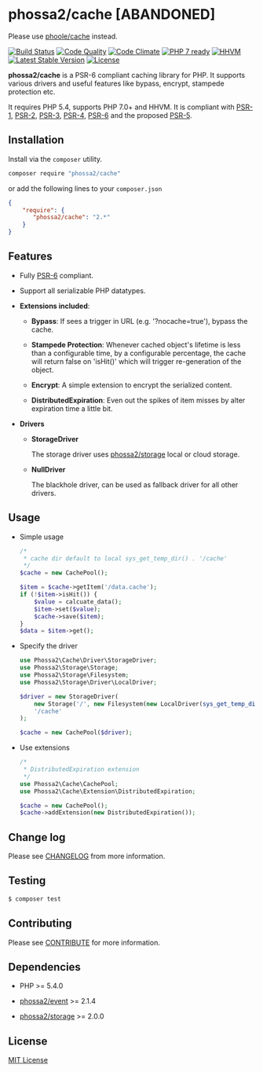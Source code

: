 # phossa2/cache [ABANDONED]
Please use [phoole/cache](https://github.com/phoole/cache) instead.

[![Build Status](https://travis-ci.org/phossa2/cache.svg?branch=master)](https://travis-ci.org/phossa2/cache)
[![Code Quality](https://scrutinizer-ci.com/g/phossa2/cache/badges/quality-score.png?b=master)](https://scrutinizer-ci.com/g/phossa2/cache/)
[![Code Climate](https://codeclimate.com/github/phossa2/cache/badges/gpa.svg)](https://codeclimate.com/github/phossa2/cache)
[![PHP 7 ready](http://php7ready.timesplinter.ch/phossa2/cache/master/badge.svg)](https://travis-ci.org/phossa2/cache)
[![HHVM](https://img.shields.io/hhvm/phossa2/cache.svg?style=flat)](http://hhvm.h4cc.de/package/phossa2/cache)
[![Latest Stable Version](https://img.shields.io/packagist/vpre/phossa2/cache.svg?style=flat)](https://packagist.org/packages/phossa2/cache)
[![License](https://img.shields.io/:license-mit-blue.svg)](http://mit-license.org/)

**phossa2/cache** is a PSR-6 compliant caching library for PHP. It supports
various drivers and useful features like bypass, encrypt, stampede protection
etc.

It requires PHP 5.4, supports PHP 7.0+ and HHVM. It is compliant with [PSR-1][PSR-1],
[PSR-2][PSR-2], [PSR-3][PSR-3], [PSR-4][PSR-4], [PSR-6][PSR-6] and the proposed
[PSR-5][PSR-5].

[PSR-1]: http://www.php-fig.org/psr/psr-1/ "PSR-1: Basic Coding Standard"
[PSR-2]: http://www.php-fig.org/psr/psr-2/ "PSR-2: Coding Style Guide"
[PSR-3]: http://www.php-fig.org/psr/psr-3/ "PSR-3: Logger Interface"
[PSR-4]: http://www.php-fig.org/psr/psr-4/ "PSR-4: Autoloader"
[PSR-5]: https://github.com/phpDocumentor/fig-standards/blob/master/proposed/phpdoc.md "PSR-5: PHPDoc"
[PSR-6]: http://www.php-fig.org/psr/psr-6/ "PSR-6: Caching Interface"

Installation
---
Install via the `composer` utility.

```bash
composer require "phossa2/cache"
```

or add the following lines to your `composer.json`

```json
{
    "require": {
       "phossa2/cache": "2.*"
    }
}
```

Features
---

- Fully [PSR-6][PSR-6] compliant.

- Support all serializable PHP datatypes.

- **Extensions included**:

  - **Bypass**: If sees a trigger in URL (e.g. '?nocache=true'), bypass the
    cache.

  - **Stampede Protection**: Whenever cached object's lifetime is less than a
    configurable time, by a configurable percentage, the cache will return false
    on 'isHit()' which will trigger re-generation of the object.

  - **Encrypt**: A simple extension to encrypt the serialized content.

  - **DistributedExpiration**: Even out the spikes of item misses by alter
    expiration time a little bit.

- **Drivers**

  - **StorageDriver**

    The storage driver uses [phossa2/storage](https://github.com/phossa2/storage)
    local or cloud storage.

  - **NullDriver**

    The blackhole driver, can be used as fallback driver for all other drivers.

Usage
--

- Simple usage

  ```php
  /*
   * cache dir default to local sys_get_temp_dir() . '/cache'
   */
  $cache = new CachePool();

  $item = $cache->getItem('/data.cache');
  if (!$item->isHit()) {
      $value = calcuate_data();
      $item->set($value);
      $cache->save($item);
  }
  $data = $item->get();
  ```

- Specify the driver

  ```php
  use Phossa2\Cache\Driver\StorageDriver;
  use Phossa2\Storage\Storage;
  use Phossa2\Storage\Filesystem;
  use Phossa2\Storage\Driver\LocalDriver;

  $driver = new StorageDriver(
      new Storage('/', new Filesystem(new LocalDriver(sys_get_temp_dir()))),
      '/cache'
  );

  $cache = new CachePool($driver);
  ```

- Use extensions

  ```php
  /*
   * DistributedExpiration extension
   */
  use Phossa2\Cache\CachePool;
  use Phossa2\Cache\Extension\DistributedExpiration;

  $cache = new CachePool();
  $cache->addExtension(new DistributedExpiration());
  ```

Change log
---

Please see [CHANGELOG](CHANGELOG.md) from more information.

Testing
---

```bash
$ composer test
```

Contributing
---

Please see [CONTRIBUTE](CONTRIBUTE.md) for more information.

Dependencies
---

- PHP >= 5.4.0

- [phossa2/event](https://github.com/phossa2/event) >= 2.1.4

- [phossa2/storage](https://github.com/phossa2/storage) >= 2.0.0

License
---

[MIT License](http://mit-license.org/)
